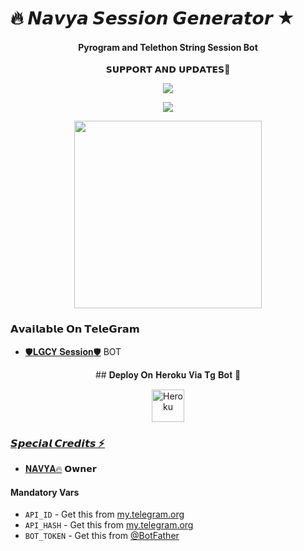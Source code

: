 # 🔥 𝙉𝙖𝙫𝙮𝙖 𝙎𝙚𝙨𝙨𝙞𝙤𝙣 𝙂𝙚𝙣𝙚𝙧𝙖𝙩𝙤𝙧 ★

<h4 align="center">Pyrogram and Telethon String Session Bot</h4>

<p align="center">
    𝗦𝗨𝗣𝗣𝗢𝗥𝗧 𝗔𝗡𝗗 𝗨𝗣𝗗𝗔𝗧𝗘𝗦🎑

<p align="center"><a href="https://t.me/TAG_FBAN"><img align="center" src="https://img.shields.io/badge/Join-Group%20Support-blue.svg?style=for-the-badge&logo=Telegram">
</p>
<p align="center"><a href="https://t.me/ALL_FBAN"><img align="center" src="https://img.shields.io/badge/Join-Official%20Channel-blue.svg?style=for-the-badge&logo=Telegram">
</p>
<p align="center"><a href="https://t.me/ALLF_BAN"><img src="https://te.legra.ph/file/1b99b29043777af4e3898.jpg" width="300"></a></p>


### 𝗔𝘃𝗮𝗶𝗹𝗮𝗯𝗹𝗲 𝗢𝗻 𝗧𝗲𝗹𝗲𝗚𝗿𝗮𝗺 
- [🛡️𝐋𝐆𝐂𝐘 𝐒𝐞𝐬𝐬𝐢𝐨𝐧🛡️](https://t.me/LGCY_STRING_ROBOT) BOT



<p align="center">
    ## 𝐃𝐞𝐩𝐥𝐨𝐲 𝐎𝐧 𝐇𝐞𝐫𝐨𝐤𝐮 𝐕𝐢𝐚 𝐓𝐠 𝐁𝐨𝐭 🚀

<p align="center"><a href="https://telegram.dog/XTZ_HerokuBot?start=cmFrZXNoeXQvVHJpc2hhU2Vzc2lvbkJvdCBtYWlu"><img align="center" alt="Heroku" width="52px" src="https://www.nicepng.com/png/full/223-2233246_heroku-logo-salesforce-heroku.png"></p>



### 𝙎𝙥𝙚𝙘𝙞𝙖𝙡 𝘾𝙧𝙚𝙙𝙞𝙩𝙨 ⚡
- [𝐍𝐀𝐕𝐘𝐀🔥](https://t.me/TAG_FBAN) 𝗢𝘄𝗻𝗲𝗿

#### Mandatory Vars

- `API_ID` - Get this from [my.telegram.org](https://my.telegram.org/auth)
- `API_HASH` - Get this from [my.telegram.org](https://my.telegram.org/auth)
- `BOT_TOKEN` - Get this from [@BotFather](https://t.me/BotFather)
